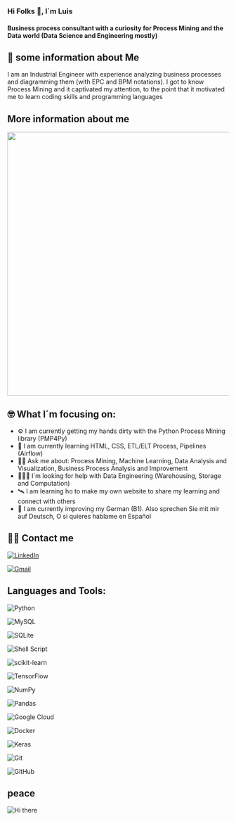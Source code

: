 ### Hi Folks 👋, I´m Luis

#### Business process consultant with a curiosity for Process Mining and the Data world (Data Science and Engineering mostly)

## 🚀 some information about Me

I am an Industrial Engineer with experience analyzing business processes and diagramming them (with EPC and BPM notations). I got to know Process Mining and it captivated my attention, to the point that it motivated me to learn coding skills and programming languages

## More information about me 

<img src="https://user-images.githubusercontent.com/73041645/140820189-cbeb9623-485c-4f54-a433-0c1270667998.png" width="600" height="600" />

## 🤓 What I´m focusing on:

* ⚙️ I am currently getting my hands dirty with the Python Process Mining library (PMP4Py)
* 🧠 I am currently learning HTML, CSS, ETL/ELT Process, Pipelines (Airflow) 
* 👍🏽 Ask me about: Process Mining, Machine Learning, Data Analysis and Visualization, Business Process Analysis and Improvement 
* 🤷🏽‍♂️ I´m looking for help with Data Engineering (Warehousing, Storage and Computation)
* 🛰️ I am learning ho to make my own website to share my learning and connect with others 
* 💬 I am currently improving my German (B1). Also sprechen Sie mit mir auf Deutsch, O si quieres hablame en Español 

## 🤝🏼 Contact me

[![LinkedIn](https://img.shields.io/badge/linkedin-%230077B5.svg?style=for-the-badge&logo=linkedin&logoColor=white)](https://www.linkedin.com/in/luisperezherrera)

[![Gmail](https://img.shields.io/badge/Gmail-D14836?style=for-the-badge&logo=gmail&logoColor=white)](mailto:luifer92@gmail.com)

## Languages and Tools:  

![Python](https://img.shields.io/badge/python-3670A0?style=for-the-badge&logo=python&logoColor=ffdd54)

![MySQL](https://img.shields.io/badge/mysql-%2300f.svg?style=for-the-badge&logo=mysql&logoColor=white)

![SQLite](https://img.shields.io/badge/sqlite-%2307405e.svg?style=for-the-badge&logo=sqlite&logoColor=white)

![Shell Script](https://img.shields.io/badge/shell_script-%23121011.svg?style=for-the-badge&logo=gnu-bash&logoColor=white)

![scikit-learn](https://img.shields.io/badge/scikit--learn-%23F7931E.svg?style=for-the-badge&logo=scikit-learn&logoColor=white) 

![TensorFlow](https://img.shields.io/badge/TensorFlow-%23FF6F00.svg?style=for-the-badge&logo=TensorFlow&logoColor=white)

![NumPy](https://img.shields.io/badge/numpy-%23013243.svg?style=for-the-badge&logo=numpy&logoColor=white)

![Pandas](https://img.shields.io/badge/pandas-%23150458.svg?style=for-the-badge&logo=pandas&logoColor=white)

![Google Cloud](https://img.shields.io/badge/GoogleCloud-%234285F4.svg?style=for-the-badge&logo=google-cloud&logoColor=white) 

![Docker](https://img.shields.io/badge/docker-%230db7ed.svg?style=for-the-badge&logo=docker&logoColor=white)

![Keras](https://img.shields.io/badge/Keras-%23D00000.svg?style=for-the-badge&logo=Keras&logoColor=white)

![Git](https://img.shields.io/badge/git-%23F05033.svg?style=for-the-badge&logo=git&logoColor=white)

![GitHub](https://img.shields.io/badge/github-%23121011.svg?style=for-the-badge&logo=github&logoColor=white)


## peace

![Hi there](https://meritt-gifs.s3.us-west-1.amazonaws.com/giphy/giphy-peace.gif)
